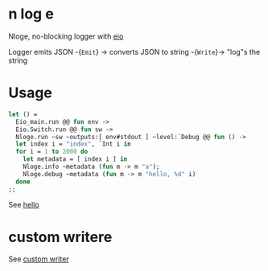 n log e
===

Nloge, no-blocking logger with [eio](https://github.com/ocaml-multicore/eio)

Logger emits JSON -{`Emit`} -> converts JSON to string -{`Write`}-> "log"s the string

# Usage
```ocaml
let () =
  Eio_main.run @@ fun env ->
  Eio.Switch.run @@ fun sw ->
  Nloge.run ~sw ~outputs:[ env#stdout ] ~level:`Debug @@ fun () ->
  let index i = "index", `Int i in
  for i = 1 to 2000 do
    let metadata = [ index i ] in
    Nloge.info ~metadata (fun m -> m "a");
    Nloge.debug ~metadata (fun m -> m "hello, %d" i)
  done
;;
```

See [hello](/examples/hello.ml)

# custom writere
See [custom writer](/examples/custom_transformer.ml)
